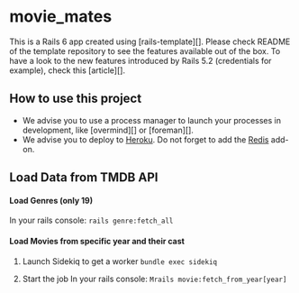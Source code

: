 # movie_mates

This is a Rails 6 app created using [rails-template][]. Please check README of the template repository to see the features available out of the box. To have a look to the new features introduced by Rails 5.2 (credentials for example), check this [article][].

## How to use this project

* We advise you to use a process manager to launch your processes in development, like [overmind][] or [foreman][].
* We advise you to deploy to [Heroku][]. Do not forget to add the [Redis] add-on.

## Load Data from TMDB API

#### Load Genres (only 19)
In your rails console: `rails genre:fetch_all`

#### Load Movies from specific year and their cast
1. Launch Sidekiq to get a worker
`bundle exec sidekiq`

2. Start the job
In your rails console: `Mrails movie:fetch_from_year[year]`

[TMDB API]: https://www.themoviedb.org/documentation/api
[heroku]: https://www.heroku.com/
[redis]: https://devcenter.heroku.com/articles/heroku-redis
